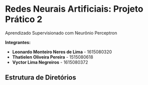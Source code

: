 # Redes Neurais Artificiais: Projeto Prático 2
Aprendizado Supervisionado com Neurônio Perceptron


**Integrantes:**

- **Leonardo Monteiro Neres de Lima** - 1615080320
- **Thatielen Oliveira Pereira** - 1515080618
- **Vyctor Lima Negreiros** - 1615080372


## Estrutura de Diretórios

